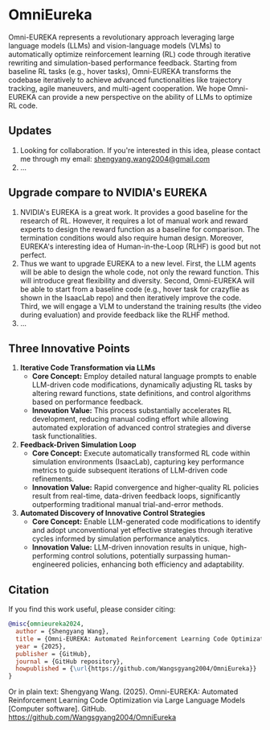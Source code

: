 # OmniEureka
Omni-EUREKA represents a revolutionary approach leveraging large language models (LLMs) and vision-language models (VLMs) to automatically optimize reinforcement learning (RL) code through iterative rewriting and simulation-based performance feedback. Starting from baseline RL tasks (e.g., hover tasks), Omni-EUREKA transforms the codebase iteratively to achieve advanced functionalities like trajectory tracking, agile maneuvers, and multi-agent cooperation. We hope Omni-EUREKA can provide a new perspective on the ability of LLMs to optimize RL code.

## Updates
1. Looking for collaboration. If you're interested in this idea, please contact me through my email: shengyang.wang2004@gmail.com
2. ...

## Upgrade compare to NVIDIA's EUREKA
1. NVIDIA's EUREKA is a great work. It provides a good baseline for the research of RL. However, it requires a lot of manual work and reward experts to design the reward function as a baseline for comparison. The termination conditions would also require human design. Moreover, EUREKA's interesting idea of Human-in-the-Loop (RLHF) is good but not perfect.
2. Thus we want to upgrade EUREKA to a new level. First, the LLM agents will be able to design the whole code, not only the reward function. This will introduce great flexibility and diversity. Second, Omni-EUREKA will be able to start from a baseline code (e.g., hover task for crazyflie as shown in the IsaacLab repo) and then iteratively improve the code. Third, we will engage a VLM to understand the training results (the video during evaluation) and provide feedback like the RLHF method.
3. ...

## Three Innovative Points

1. **Iterative Code Transformation via LLMs**
   - **Core Concept:** Employ detailed natural language prompts to enable LLM-driven code modifications, dynamically adjusting RL tasks by altering reward functions, state definitions, and control algorithms based on performance feedback.
   - **Innovation Value:** This process substantially accelerates RL development, reducing manual coding effort while allowing automated exploration of advanced control strategies and diverse task functionalities.
2. **Feedback-Driven Simulation Loop**
   - **Core Concept:** Execute automatically transformed RL code within simulation environments (IsaacLab), capturing key performance metrics to guide subsequent iterations of LLM-driven code refinements.
   - **Innovation Value:** Rapid convergence and higher-quality RL policies result from real-time, data-driven feedback loops, significantly outperforming traditional manual trial-and-error methods.
3. **Automated Discovery of Innovative Control Strategies**
   - **Core Concept:** Enable LLM-generated code modifications to identify and adopt unconventional yet effective strategies through iterative cycles informed by simulation performance analytics.
   - **Innovation Value:** LLM-driven innovation results in unique, high-performing control solutions, potentially surpassing human-engineered policies, enhancing both efficiency and adaptability.


## Citation
If you find this work useful, please consider citing:

```bibtex
@misc{omnieureka2024,
  author = {Shengyang Wang},
  title = {Omni-EUREKA: Automated Reinforcement Learning Code Optimization via Large Language Models and Vision-Language Models},
  year = {2025},
  publisher = {GitHub},
  journal = {GitHub repository},
  howpublished = {\url{https://github.com/Wangsgyang2004/OmniEureka}}
}
```

Or in plain text:
Shengyang Wang. (2025). Omni-EUREKA: Automated Reinforcement Learning Code Optimization via Large Language Models [Computer software]. GitHub. https://github.com/Wangsgyang2004/OmniEureka


